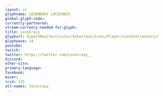 ```yaml
---
layout: cc
glyphname: LEGENDARY LOCOCRAZY_
global-glyph-code:
currently-partnered:
stream-currency-needed-for-glyph:
title: LocoCrazy
glyphurl: ExportManifest/Lotus/Interface/Icons/Player/ContentCreators/GasMask.png
glyphwave: 14
youtube:
twitch:
twitter: https://twitter.com/LocoCrazy__
discord:
other-site:
primary-language:
facebook:
mixer:
ccid: 115
alt-names: lococrazy_
---
```


